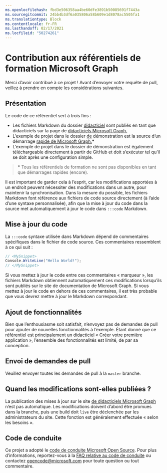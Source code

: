 ```yaml
---
ms.openlocfilehash: fbd3e506358aa4be60dfe3891b50085691f7443a
ms.sourcegitcommit: 24bb4b3df6a035806a58b609e1d8078ac5505fa1
ms.translationtype: Block
ms.contentlocale: fr-FR
ms.lasthandoff: 02/17/2021
ms.locfileid: "50274261"
---
```

# <a name="contributing-to-microsoft-graph-training-repositories"></a>Contribution aux référentiels de formation Microsoft Graph

Merci d’avoir contribué à ce projet ! Avant d’envoyer votre requête de pull, veillez à prendre en compte les considérations suivantes.

## <a name="overview"></a>Présentation

Le code de ce référentiel sert à trois fins :

- Les fichiers Markdown du dossier [didacticiel](/tutorial) sont publiés en tant que didacticiels sur la page de [didacticiels Microsoft Graph.](https://docs.microsoft.com/graph/tutorials)
- L’exemple de projet dans le dossier [de](/demo) démonstration est la source d’un démarrage [rapide de Microsoft Graph.](https://developer.microsoft.com/graph/quick-start)**\***
- L’exemple de projet dans le dossier de démonstration est également téléchargeable directement à partir de GitHub et doit s’exécuter tel qu’il se doit après une configuration simple.

> **\*** Tous les référentiels de formation ne sont pas disponibles en tant que démarrages rapides (encore).

Il est important de garder cela à  l’esprit, car les modifications apportées à un endroit peuvent nécessiter des modifications dans un autre, pour maintenir la synchronisation. Dans la mesure du possible, les fichiers Markdown font référence aux fichiers de code source directement (à l’aide d’une syntaxe personnalisée), afin que la mise à jour du code dans la source met automatiquement à jour le code dans `:::code` Markdown.

## <a name="updating-code"></a>Mise à jour du code

La `:::code` syntaxe utilisée dans Markdown dépend de commentaires spécifiques dans le fichier de code source. Ces commentaires ressemblent à ce qui suit :

```csharp
// <MySnippet>
Console.WriteLine("Hello World!");
// </MySnippet>
```

Si vous mettez à jour le code entre ces commentaires « marqueur », les fichiers Markdown obtiennent automatiquement ces modifications lorsqu’ils sont publiés sur le site de documentation de Microsoft Graph. Si vous mettez à jour le code en dehors de ces commentaires, il est très probable que vous devrez mettre à jour le Markdown correspondant.

## <a name="adding-features"></a>Ajout de fonctionnalités

Bien que l’enthousiasme soit satisfait, n’envoyez pas de demandes de pull pour ajouter de nouvelles fonctionnalités à l’exemple. Étant donné que ce référentiel est principalement un didacticiel « Créer votre première application », l’ensemble des fonctionnalités est limité, de par sa conception.

## <a name="submitting-pull-requests"></a>Envoi de demandes de pull

Veuillez envoyer toutes les demandes de pull à la `master` branche.

## <a name="when-do-changes-get-published"></a>Quand les modifications sont-elles publiées ?

La publication des mises à jour sur le site [de didacticiels Microsoft Graph](https://docs.microsoft.com/graph/tutorials) n’est pas automatique. Les modifications doivent d’abord être promues dans la branche, puis une build doit `live` être déclenchée par les administrateurs du site. Cette fonction est généralement effectuée « selon les besoins ».

## <a name="code-of-conduct"></a>Code de conduite

Ce projet a adopté le [code de conduite Microsoft Open Source](https://opensource.microsoft.com/codeofconduct/). Pour plus d’informations, reportez-vous à la [FAQ relative au code de conduite](https://opensource.microsoft.com/codeofconduct/faq/) ou contactez [opencode@microsoft.com](mailto:opencode@microsoft.com) pour toute question ou tout commentaire.
